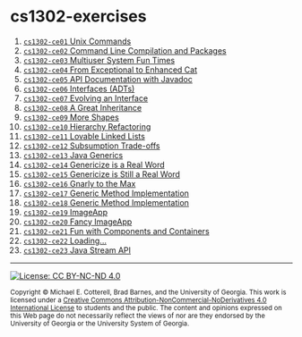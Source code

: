 # cs1302-exercises

1. [`cs1302-ce01` Unix Commands](https://github.com/cs1302uga/cs1302-ce01)
1. [`cs1302-ce02` Command Line Compilation and Packages](https://github.com/cs1302uga/cs1302-ce02)
1. [`cs1302-ce03` Multiuser System Fun Times](https://github.com/cs1302uga/cs1302-ce03)
1. [`cs1302-ce04` From Exceptional to Enhanced Cat](https://github.com/cs1302uga/cs1302-ce04)
1. [`cs1302-ce05` API Documentation with Javadoc](https://github.com/cs1302uga/cs1302-ce05)
1. [`cs1302-ce06` Interfaces (ADTs)](https://github.com/cs1302uga/cs1302-ce06)
1. [`cs1302-ce07` Evolving an Interface](https://github.com/cs1302uga/cs1302-ce07)
1. [`cs1302-ce08` A Great Inheritance](https://github.com/cs1302uga/cs1302-ce08)
1. [`cs1302-ce09` More Shapes](https://github.com/cs1302uga/cs1302-ce09)
1. [`cs1302-ce10` Hierarchy Refactoring](https://github.com/cs1302uga/cs1302-ce10)
1. [`cs1302-ce11` Lovable Linked Lists](https://github.com/cs1302uga/cs1302-ce11)
1. [`cs1302-ce12` Subsumption Trade-offs](https://github.com/cs1302uga/cs1302-ce12)
1. [`cs1302-ce13` Java Generics](https://github.com/cs1302uga/cs1302-ce13)
1. [`cs1302-ce14` Genericize is a Real Word](https://github.com/cs1302uga/cs1302-ce14)
1. [`cs1302-ce15` Genericize is Still a Real Word](https://github.com/cs1302uga/cs1302-ce15)
1. [`cs1302-ce16` Gnarly to the Max](https://github.com/cs1302uga/cs1302-ce16)
1. [`cs1302-ce17` Generic Method Implementation](https://github.com/cs1302uga/cs1302-ce17)
1. [`cs1302-ce18` Generic Method Implementation](https://github.com/cs1302uga/cs1302-ce18)
1. [`cs1302-ce19` ImageApp](https://github.com/cs1302uga/cs1302-ce19)
1. [`cs1302-ce20` Fancy ImageApp](https://github.com/cs1302uga/cs1302-ce20)
1. [`cs1302-ce21` Fun with Components and Containers](https://github.com/cs1302uga/cs1302-ce21)
1. [`cs1302-ce22` Loading...](https://github.com/cs1302uga/cs1302-ce22)
1. [`cs1302-ce23` Java Stream API](https://github.com/cs1302uga/cs1302-ce23)

<hr/>

[![License: CC BY-NC-ND 4.0](https://img.shields.io/badge/License-CC%20BY--NC--ND%204.0-lightgrey.svg)](http://creativecommons.org/licenses/by-nc-nd/4.0/)

<small>
Copyright &copy; Michael E. Cotterell, Brad Barnes, and the University of Georgia.
This work is licensed under a <a rel="license" href="http://creativecommons.org/licenses/by-nc-nd/4.0/">Creative Commons Attribution-NonCommercial-NoDerivatives 4.0 International License</a> to students and the public.
The content and opinions expressed on this Web page do not necessarily reflect the views of nor are they endorsed by the University of Georgia or the University System of Georgia.
</small>
